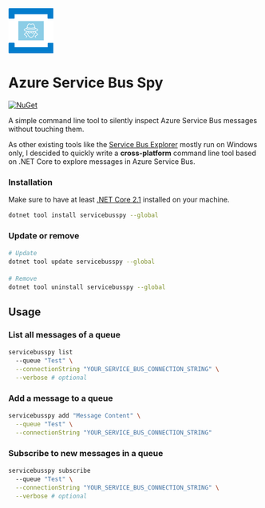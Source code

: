 <img src="https://raw.githubusercontent.com/robinmanuelthiel/servicebusspy/master/logo.png" height="90">

# Azure Service Bus Spy

[![NuGet](https://img.shields.io/nuget/vpre/servicebusspy.svg)](https://www.nuget.org/packages/ServiceBusSpy)

A simple command line tool to silently inspect Azure Service Bus messages without touching them.

As other existing tools like the [Service Bus Explorer](https://github.com/paolosalvatori/ServiceBusExplorer) mostly run on Windows only, I descided to quickly write a **cross-platform** command line tool based on .NET Core to explore messages in Azure Service Bus.

### Installation

Make sure to have at least [.NET Core 2.1](https://dotnet.microsoft.com/download) installed on your machine.

```bash
dotnet tool install servicebusspy --global
```

### Update or remove

```bash
# Update
dotnet tool update servicebusspy --global

# Remove
dotnet tool uninstall servicebusspy --global
```

## Usage

### List all messages of a queue

```bash
servicebusspy list 
  --queue "Test" \
  --connectionString "YOUR_SERVICE_BUS_CONNECTION_STRING" \
  --verbose # optional
```

### Add a message to a queue

```bash
servicebusspy add "Message Content" \
  --queue "Test" \
  --connectionString "YOUR_SERVICE_BUS_CONNECTION_STRING"
```

### Subscribe to new messages in a queue

```bash
servicebusspy subscribe 
  --queue "Test" \
  --connectionString "YOUR_SERVICE_BUS_CONNECTION_STRING" \
  --verbose # optional
```
